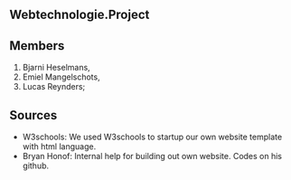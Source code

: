## Webtechnologie.Project ##

## Members ##
1. Bjarni Heselmans,
2. Emiel Mangelschots,
3. Lucas Reynders;

## Sources ##
- W3schools:
  We used W3schools to startup our own website template with html language.
- Bryan Honof:
  Internal help for building out own website.
  Codes on his github.
